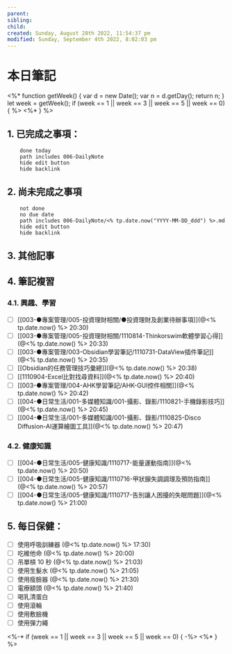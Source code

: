 ```yaml
---
parent: 
sibling: 
child: 
created: Sunday, August 28th 2022, 11:54:37 pm
modified: Sunday, September 4th 2022, 8:02:03 pm
---
```

# 本日筆記
<%*
function getWeek() {
var d = new Date();
var n = d.getDay();
return n;
}
let week = getWeek();
if (week == 1 || week == 3 || week == 5 || week == 0) {
%>
<%* } %>
## 1. 已完成之事項：
```tasks
	done today
	path includes 006-DailyNote
	hide edit button 
	hide backlink
```

## 2. 尚未完成之事項
```tasks
	not done
	no due date
	path includes 006-DailyNote/<% tp.date.now("YYYY-MM-DD_ddd") %>.md
	hide edit button 
	hide backlink
```

## 3. 其他記事

## 4. 筆記複習
### 4.1. 興趣、學習
- [ ] [[003-●專案管理/005-投資理財相關/●投資理財及創業待辦事項]](@<% tp.date.now() %> 20:30)
- [ ] [[003-●專案管理/005-投資理財相關/1110814-Thinkorswim軟體學習心得]](@<% tp.date.now() %> 20:33)
- [ ] [[003-●專案管理/003-Obsidian學習筆記/1110731-DataView插件筆記]](@<% tp.date.now() %> 20:35)
- [ ] [[Obsidian的任務管理技巧彙總]](@<% tp.date.now() %> 20:38)
- [ ] [[1110904-Excel比對找尋資料]](@<% tp.date.now() %> 20:40)
- [ ] [[003-●專案管理/004-AHK學習筆記/AHK-GUI控件相關]](@<% tp.date.now() %> 20:42)
- [ ] [[004-●日常生活/001-多媒體知識/001-攝影、錄影/1110821-手機錄影技巧]](@<% tp.date.now() %> 20:45)
- [ ] [[004-●日常生活/001-多媒體知識/001-攝影、錄影/1110825-Disco Diffusion-AI運算繪圖工具]](@<% tp.date.now() %> 20:47)

### 4.2. 健康知識
- [ ] [[004-●日常生活/005-健康知識/1110717-能量運動指南]](@<% tp.date.now() %> 20:50)
- [ ] [[004-●日常生活/005-健康知識/1110716-甲狀腺失調調理及預防指南]](@<% tp.date.now() %> 20:57)
- [ ] [[004-●日常生活/005-健康知識/1110717-告別讓人困擾的失眠問題]](@<% tp.date.now() %> 21:00)

## 5. 每日保健：
- [ ] 使用呼吸訓練器 (@<% tp.date.now() %> 17:30)
- [ ] 吃維他命 (@<% tp.date.now() %> 20:00)
- [ ] 吊單槓 10 秒 (@<% tp.date.now() %> 21:03)
- [ ] 使用生髮水 (@<% tp.date.now() %> 21:05)
- [ ] 使用瘦臉器 (@<% tp.date.now() %> 21:30)
- [ ] 電療額頭 (@<% tp.date.now() %> 21:40)
- [ ] 喝乳清蛋白
- [ ] 使用滾輪
- [ ] 使用敷臉機
- [ ] 使用彈力繩

<%-*
if (week == 1 || week == 3 || week == 5 || week == 0) {
-%>
<%* } %>